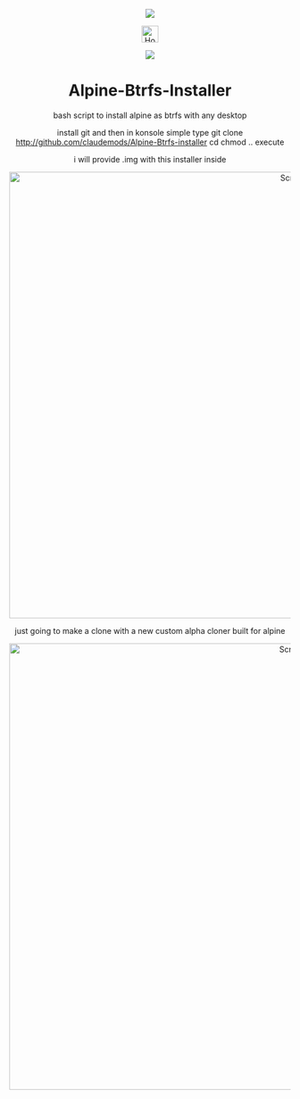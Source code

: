 <p align="center">
  <img src="https://i.postimg.cc/d1VR617H/alpine.webp">
</p>

<div align="center">
  <a href="https://www.deepseek.com/" target="_blank">
    <img alt="Homepage" src="https://i.postimg.cc/Hs2vbbZ8/Deep-Seek-Homepage.png" style="height: 30px; width: auto;">
  </a>

<a href="https://www.alpinelinux.org/" target="_blank"><img src="https://img.shields.io/badge/DISTRO-Alpine-00FFFF?style=for-the-badge&logo=Alpine" /></a>


# Alpine-Btrfs-Installer
bash script to install alpine as btrfs with any desktop

install git and then in konsole simple type git clone http://github.com/claudemods/Alpine-Btrfs-installer cd chmod .. execute


i will provide .img with this installer inside



<img width="1280" height="800" alt="Screenshot_archlinux-clone_2025-07-11_01:59:18" src="https://github.com/user-attachments/assets/ece6ea61-7a4b-40d9-b4c1-d93d040a30d9" />


just going to make a clone with a new custom alpha cloner built for alpine 

<img width="1280" height="800" alt="Screenshot_archlinux-clone_2025-07-11_02:41:39" src="https://github.com/user-attachments/assets/ba27567a-fc71-4f26-8233-dce510c8b61a" />


